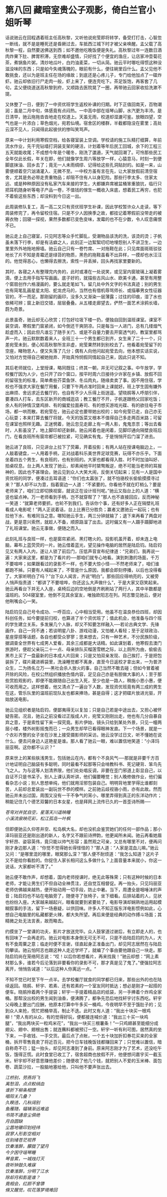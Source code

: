 # 第八回 藏暗室贵公子观影，倚白兰官小姐听琴

话说驰云在回程遇着班主任高秋黎，又听他说宛莹即将转学，备受打打击，心智忽一断线，就不是是睡死还是昏厥过去，车抵西江城下时才被父亲唤醒。孟父载了高秋黎一程，自然要送佛送到西；如不邀他吃晚饭便是失礼。高秋黎过年一连数日酒肉炸果下肚、脾胃积滞，无奈难却盛情，只好找了个便宜的渔庄，让店家冲壶菊花茶，煮锅鱼片粥，清炒地瓜叶，白灼油麦菜，一切从简。驰云平时哪吃得惯这种没滋没味的东西；只是如今失魂落魄的，眼前有什么，便往碗里舀什么。孟父见他不敢挑食，还以为是班主任在场的缘故；到底还是心疼儿子，专门给他加点了一碟炸虾。驰云却依旧行尸走肉一般，虾上来了，便连壳吃下。茶足饭饱，再客套了几句，孟父便绕道送高秋黎到府，又顺路去医院晃了一圈，再带驰云回家收拾洗漱不提。

又休整了一日，便到了一中资优班学生返校补课的归期。时下正值回南天，百物潮润；虽是二月中旬，体感竟有点闷热。一中高中部在瑶琴山脚，水汽更为丰沛。是日清早，驰云拖拖沓沓地走在校道上。天虽无雨，校道却湿漉可鉴。放眼四望，空气也是一片浓白；草色烟光，宛若仙境。宿舍区的楼群，半截都隐没在雾里；高处云深不见人，只闻得此起彼伏的惨叫笑骂声。

原来一中计划利用寒假空档，给各寝室装上空调。学校请的施工队精打细算，年前流水作业，先干完钻墙打洞装支架的硬活，计划着等年后民工回城，余下的工程三五天就能收尾；不成想今年是个暖冬，刚洗了邋遢，天气就回潮了。可怜那些民工全年仅此长假，年关在即，他们就像学生周六等放学一样，心猿意马，时刻一到便脚底抹油、回乡去了；竟无一人未雨绸缪、记得给这些孔洞贴封的。如是一来，山雾便顺着空穴汹涌灌入、无微不至。一中校方虽有言在先，让大家放假前清空宿舍，尤其是务必带走贵重物品；却阻不住有人以身犯险。那些行李太多、住家太远、或是种种原因没有私家汽车来接的学生，大都嫌弃席被盆桶笨重狼犺，临行只把耳机随身听等电子产品一卷，不值钱的傢生一概收入床底，想着民工再穷，也犯不着偷这些东西；却没料到今日这一出。

此周装修队复工，高一高二又只有资优班学生补课，因此学校暂许众人走读，等下周装修完了，再令留校住宿。只是不少人因换季之故，都挂记着寒假前没带走的被褥衣物；回寝一探视，果然多数都已变色变味，发霉的也不在少数，令人叹息痛恨不已。

驰云走上自己寝室，只见阿志等众手忙脚乱，受潮物品该洗的洗，该烫的烫；子帆虽未落下行李，却是有洁癖之人，此刻正一边絮絮叨叨地埋怨别人不讲卫生，一边里里外外地拖地擦墙。驰云自己只有一卷竹席、一对拖鞋在此；只见席面斑斑驳驳地长了片不知是青霉还是绿苔的物质，黑色的拖鞋虽看不出异样，一摸却也水汪汪的。他觉得恶心，也懒得去擦洗，索性一并丢掉，回头再找家里要新的。

其时，各寝之人有整理完内务的，此时或凑在一处说笑，或见室内窗玻璃上凝着雾滴，便上去用手指写写画画。底子好的，就描些古风山水、欧美卡通，甚至有用整个窗扇创作六格漫画的，要么就走笔如飞，留几处中外文字的书法真迹；别的男生也有简笔乱画星星太阳、蛇龙虎马的，当然也有借机辱骂师长、或描摹男女性征器官的，不一而足。那刚留的画印，没多久又渐染一层薄露；过往的印痕，湿了水也依稀可辨；窗上新旧交错，层层叠叠。从五楼走廊望去，俨然一面艺术涂鸦长墙，蔚为奇景。

此景虽奇，驰云却无心欣赏；打包好垃圾下楼一扔，便独自回到温班课室。课室不装空调，寒假里门窗紧闭，如今倒还干爽阴凉。只是每当一人进门，总有几缕烟气趁虚而入；因此但凡谁忘了随手关门、或是不自量力要去开窗透气的，教室里都骂声一片。驰云默默数着来人，全班三十一个男生都已到齐，女生来了二十一个，只差宛莹未到，便心知高秋黎所言非虚，宛莹果然转到别校去了。他看着宛莹留下的空座，睹物思人，便又失落了几分；偶有人向他问起宛莹去向，他本想实话实说，又怕对方觉得自己被她抛弃、开始真怜悯假同情起自己来，因此只说不知。

其后老师就位，上堂授课，略同既往；终其一朝，并无可记叙之事。中午放学，学校餐厅因为人少，也只开了四个窗口，按平时周六日接待少许家在乡镇、放假不回的留宿生的标准，简单煮些芥菜鱼饼、冬瓜肉丸，随缘卖卖了事。因不用住宿，学校也不强求大家在餐厅用餐，只要下午两点准时回来上课就好。班上学生固有嫌外出麻烦、舍远求近去餐厅的，也自有不少人乐得上街逍遥。望晓鹃等人呼朋引伴，要凑四人打车，去东区新开的商城逛店；教工餐厅不开，子帆遂跟杨父回家吃饭；余人有的钟情汉堡鸡排、有的偏爱拉面寿司、有的想买游戏光碟、有的欲往电子市场，都一哄而散。若宛莹在，驰云必定也要带她出校的；如今宛莹已走，自己亦无心玩耍；本来打算去餐厅将就，今天的饭菜又根本不值得自己多走两百米路；可留在课室也照样无趣。正迷惘着，驰云忽见走廊上有一两人影，鬼鬼祟祟；等出去看时，人影虽没了，地上脚印却还新鲜。驰云闲着也是闲着，见脚印通向隔壁良班后门，在看良班所有窗帘都已被拉紧，可见确实有鬼，于是悄悄开后门溜了进去。

驰云进了良班，只见讲台上拉下了荧幕，开着投影；有两人站在授课电脑边上，一人敲着键盘，一人用着手柄，正对战着科乐美世界足球竞赛，玩得不亦乐乎。下面坐着四五个男生，有良班的，也有别班的。大家也都看得入胜、时不时加油叫好、拍桌叹息。台上两人发现了驰云，却素闻他平时桀骜叛逆，绝不可能当老师的耳报神的，因此也不甚理会。驰云见到众人大笑大闹，反倒关切起来；见有一人是国中资优班的同学，便凑过去耳语道：“你们也太嚣张了，就不怕骆校长偷偷摸摸寻过来？”那人却不以为意，指着窗边一人道：“不紧要的。你看他不就在盯梢么？要是老师来了，咱们立即切换视窗，就说正在设计班刊呢。”驰云又指台上的人道：“横竖也留点神。万一老师看到手柄，岂不就穿帮了？”那人也不直接回应，反而神秘一笑道：“就算老师要抓，也轮不到我们。告诉你个事，还有好多人正在隔壁礼班看成人电影呢！”两人正说着话，台上比赛已分胜负；赢者又邀驰云一起玩；也有拉他下水、有难同当之意。哪知驰云手生，两三分钟就输了；退下来再看了两盘对战，更是意兴索然，就趁人不备，顺原路溜了出去。这时偏又有一人蹑手蹑脚地进了礼班课堂。驰云无事做，便随之而入。

此刻礼班与良班一样，也是窗帘紧闭、黑灯瞎火的。投影机虽开着，却未连上电脑，幕布上蓝荧荧的一片。驰云借着蓝光，望见操作电脑的居然是陆启钧。陆启钧见又有两人入内，遂让人锁了前后门，压低声音宣布纪律道：“兄弟们，我再说一遍：大家来这里，都是为了看片的──那咱们就专心地看。演到刺激的场面，千万不要喧哗；如果跟看过的录影不一样，也不要大惊小怪──不然老师来了，咱们谁都跑不掉。只要有人喊起来了，不管是什么原因，我都会即刻停播，以后也没得看了。大家听明白了吗？”台下众人闻言，齐说“明白”。那些回应得响亮的，又被旁人悄声指责道：“都讲了不要喧哗，你还这么大声做什么”，于是大家又窃笑起来。驰云再看台下并无人入座，桌椅后边的空地倒是齐刷刷站了两行人，其中半数都是温班的。504寝室里，他倒不见其余室友，唯独欧阳志在列。阿志瞥见驰云，便对他咧嘴会心一笑。

陆启钧见自己号令成功、一呼百应，心中相当受用。他虽不在温良恭俭四班，却因科创任务，如今要提前归校，也算进了半个资优班了；值此机会，他准备与四个班的学生建立关系，多发展几个人脉，却又不知要怎样融入──若论古典文学、先锋画作，自己一窍不通；若谈明星八卦、游戏动漫，又怕被人看轻；至于足球政治、星座穿搭等话题，各自也都受众寥寥；思来想去，只有一种艺术，不分民族阶级，据调查全世界有七成男人爱看，其余三成都是大话精。如此谋划着，他寒假去澳门旅游时，便趁父亲玩二十一点、母亲排队买榴莲雪糕之际，以上厕所为由，偷偷去黑市上买了一盘最新的日本成人片回来；只是又怕双亲发现、自己挨打，于是把包装拆了，碟片藏进裤袋里，洗澡睡觉都不离身，直至今日返校才拿出来，一为普济众生，二为扬名立万──黑社会杀人放火的事，自己当然不敢去碰；但如今冒着被开除的风险，在校公然组织播放色情内容，足见自己亦是有胆做大事的人；至于那些赏脸观影的，即便不能跟随自己出生入死，至少也是一路人，稍施小恩小惠，便可收而用之。这样想着，他又清点了一遍台下人数，发现资优班竟有两三成的男生在这，管乐队里的温班前现队友也都来捧场，甚是自得；这才把碟片放进光驱，开始放送电影。

驰云见组织者是陆启钧，便鄙夷得无以复加；只是自己若是中途出去，又担心被怀疑告密。况且，驰云之前没看过正版成人片，宛莹又刚刚出走，他也有几分自暴自弃之意，于是索性留下来一探究竟。影片伊始，镜头只给到某处外景，只见一幢两层小楼，楼外树影摇曳而已；一众男生却早已看得眼神发直。下一个场景，就是一个衣衫齐整的女子坐在沙发上接受摄影师的采访。驰云没学过日文，听不懂她在说什么，便去问身边人这艳星是谁。那人看了驰云一眼，难以置信地笑道：“小泽玛丽亚啊。这你都不认识？”

原来世上的某些肤浅男生，包括驰云在内，都有个不良风气──那就是非要千方百计地证明自己脑袋有多聪明，同时最看不起那等只会啃教科书、死记硬背、笨鸟先飞之人。为与这等人划清界限，他们处处唱反调，非要在歪门邪道上彰显自己，以自证不只是书呆子。别人上课认真听讲，他们偏要睡觉；别人晚修做作业，他们偏看杂志小说；别人思想单纯，他们就用淫邪包装自己。明明背地里学得比谁都刻苦，人前却总爱装出一副玩世不恭的模样。之前驰云歧视骆小雨，亦有此故。然而驰云并未出过国，周围又没有一干不争气的宵小，哪里弄得到真正的东洋动作片；稍能记住几个德艺双馨的日本女星，也是拜网上流传已久的一首歪诗所赐──

*苍穹对井犹自空，星落天川遥映瞳*  
*小溪流泉映花彩，松江孤岛一叶枫*  

但即便驰云久仰苍井空、松岛枫大名，却也没机会鉴赏她们的任何一部作品；那小泽玛丽亚还是刚出道的新人，名字又不跟前诗押韵，他更闻所未闻。驰云再看她眉宇轩昂、姿容英伟，竟只能以帅气形容；虽然观之可亲，又总有哪里不对，便再问刚才身边那人道：“你觉不觉得她长得怪怪的？”那人道：“人家是混血儿嘛。”驰云又问：“是哪里混的哪里，眼窝那么深？”那人便不耐烦道：“我怎么知道？这片子又不是给你看脸的。你捉住人家长相问这么多做什么？上面音量本来就小，你这一说话，大家都听不清了。”

驰云便不敢作声，却想着，国内老师授课时，绝无此等殊荣；只有这种时候的日本老师，才能让男生们不但自动全神贯注，还自觉互相督促。再一抬头，只见玛丽亚老师仿佛越来越热，便开始动用一切手段，防止中暑。当下，周遭全是咽唾沫的声音；陆启钧也不站在电脑旁了，随便寻了张椅子，坐下细看。后排站着的人，见状也纷纷入座。大家越来越起兴，眼看就要到紧要处了，电影导演却娴熟地运用起模糊叙事的手法，留下一场悬疑，以供回味。许多人不知正版东洋电影惯例如此，心想自己电脑里的私藏都更火辣，都大失所望。再后来便是经典的动作搏斗场面；其精微之处无法言表，故而略去。

约摸坐了一堂课的功夫，影片才放送完毕。众人鼓掌道过谢后，有立即走人的，也有回味了一会再走的。驰云对电影本身倒无可无不可，只是不齿陆启钧的为人，大有不食周粟之意；临走时便不言谢，径直起身正准备出门，却见阿志居然在与陆启钧攀谈。驰云怕阿志也跟这种人走近学坏了，就编了个事由要他跟自己一块走。那陆启钧尚在笼络阿志说：“哎！以后你若想看片，再来找我！”驰云却想：“网上素材那么多，谁若今后沦落到非要看你的录影不可，那才真是见了鬼了。”便强拉阿志离开，悄悄告诫道：”以后这种人你离远一点。“

不知不觉已时至下午一点半。去学校餐厅就食的同学都已归来，那些出外的也在陆续返回。晓鹃、轩宇、若素、还有若素的一个室友同时抵达；想必是刚才一起搭的便车。晓鹃拎着两个手提袋；轩宇一手提着精品店的纸袋，另一手捧着个炸鸡全家桶。那帮没出校的男生闻到油香，便沸腾了，都争先恐后地找轩宇讨东西吃。轩宇父母晚上要出门应酬，他原本打算中午多买一桶鸡，今夜明早不至于饿肚子的；见到众人来抢，慌忙把桶举高，制止不迭。此时又有人道：“我出十块买一根鸡柳！”旁人有的从众，有的觉得好玩，便都接连喊价道：“我出三十买一块鸡腿”，“我出两块买一粒鸡米花”，“我出一块买三根薯条！”一只鸡翅甚至能细分成翅尖、翅中、翅根出售；就连蘸料都被预订一空。轩宇一听有利可图，居然真的坐下来，一手收钱、一手交货。最后点了点帐，一个五十块加折扣券花买来的全家桶，拆开零售竟卖了将近百元，把今日车钱晚饭钱都赚回来了；只觉难以置信，暗自称奇不已；猛一抬头，却见阿志凑到了身前。原来阿志刚才为了艺术，还没吃午饭，饿得正慌。此时食堂已收工了，宿舍超商也放假不开，他便想问嘉宇买一截玉米。轩宇却不好意思赚他差价；随便收了他几个钱，就把别人不爱的玉米棒、面包卷、蔬菜沙拉，一股脑地塞给他，只叫他不要声张出去。



*江桥别，劳燕将飞*  
*离愁泪，点点鲛绡血*  
*谁折下柳条相馈*  
*唱阳关几叠？*  
*久睽违，几秋阔别*  
*鱼雁随，辐辏渐远难追*  
*书简不通音尘俱绝*  
*月自圆缺*  
*尘嚣地辙印划经纬*  
*寂寥人形影空相对*  
*任别绪苍茫视界*  
*饮秦淮醉，朦胧了望月*  
*今夕困守瑶琴睡*  
*琴音累，一城烛灯灭*  
*夜听钟鼓久难寐*  
*饮秦淮醉，分明了江水*  
*除却月和影是谁？*  
*竟相会，红颜不曾隳*  
*倏又醒觉，叹花落梦境难回* 






